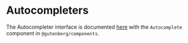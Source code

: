 # Autocompleters

The Autocompleter interface is documented [here](/packages/components/src/autocomplete/README.md) with the `Autocomplete` component in `@gutenberg/components`.
